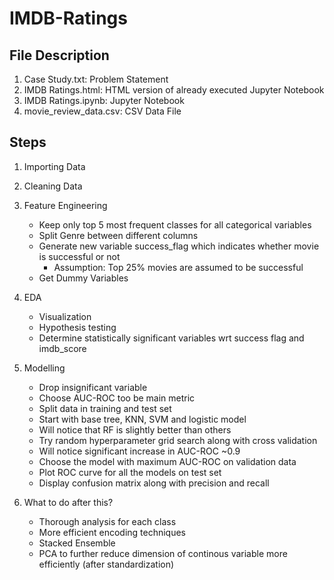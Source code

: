# IMDB-Ratings

## File Description
1. Case Study.txt: Problem Statement
2. IMDB Ratings.html: HTML version of already executed Jupyter Notebook
3. IMDB Ratings.ipynb: Jupyter Notebook
4. movie_review_data.csv: CSV Data File

## Steps 
1. Importing Data
2. Cleaning Data
3. Feature Engineering
    -  Keep only top 5 most frequent classes for all categorical variables
    -  Split Genre between different columns
    -  Generate new variable success_flag which indicates whether movie is successful or not
        - Assumption: Top 25% movies are assumed to be successful 
    -  Get Dummy Variables   
4. EDA
    - Visualization
    - Hypothesis testing
    - Determine statistically significant variables wrt success flag and imdb_score
    
5. Modelling
    - Drop insignificant variable
    - Choose AUC-ROC too be main metric
    - Split data in training and test set
    - Start with base tree, KNN, SVM and logistic model
    - Will notice that RF is slightly better than others
    - Try random hyperparameter grid search along with cross validation
    - Will notice significant increase in AUC-ROC ~0.9
    - Choose the model with maximum AUC-ROC on validation data
    - Plot ROC curve for all the models on test set
    - Display confusion matrix along with precision and recall
    
6. What to do after this?
    - Thorough analysis for each class
    - More efficient encoding techniques
    - Stacked Ensemble
    - PCA to further reduce dimension of continous variable more efficiently (after standardization)
